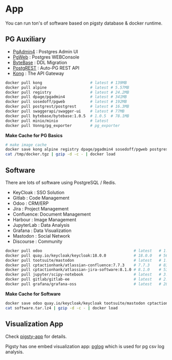 # App

You can run ton's of software based on pigsty database & docker runtime.


## PG Auxiliary

* [PgAdmin4](pgadmin/) : Postgres Admin UI
* [PgWeb](pgweb/) : Postgres WEBConsole
* [ByteBase](bytebase/) : DDL Migration
* [PostgREST](postgrest/) : Auto-PG REST API
* [Kong](kong/) : The API Gateway


```bash
docker pull kong                     # latest # 139MB
docker pull alpine                   # latest # 5.57MB
docker pull registry                 # latest # 24.2MB
docker pull dpage/pgadmin4           # latest # 341MB
docker pull sosedoff/pgweb           # latest # 192MB
docker pull postgrest/postgrest      # latest # 16.3MB
docker pull swaggerapi/swagger-ui    # latest # 77MB
docker pull bytebase/bytebase:1.0.5  # 1.0.5  # 78.1MB
docker pull minio/minio              # latest
docker pull Vonng/pg_exporter        # pg_exporter
```


**Make Cache for PG Basics**

```bash
# make image cache
docker save kong alpine registry dpage/pgadmin4 sosedoff/pgweb postgrest/postgrest swaggerapi/swagger-ui minio:minio bytebase/bytebase:1.0.5 | gzip -9 -c > /tmp/docker.tgz
cat /tmp/docker.tgz | gzip -d -c - | docker load  
```


## Software

There are lots of software using PostgreSQL / Redis.

* KeyCloak : SSO Solution
* Gitlab : Code Management
* Odoo : CRM/ERP
* Jira : Project Management
* Confluence: Document Management
* Harbour : Image Management
* JupyterLab : Data Analysis
* Grafana : Data Visualization
* Mastodon : Social Network
* Discourse : Community


```bash
docker pull odoo                                        # latest   # 1.49GB
docker pull quay.io/keycloak/keycloak:18.0.0            # 18.0.0   # 562MB
docker pull tootsuite/mastodon                          # latest   # 1.76GB
docker pull cptactionhank/atlassian-confluence:7.7.3    # 7.7.3    # 835MB
docker pull cptactionhank/atlassian-jira-software:8.1.0 # 8.1.0    # 531MB
docker pull jupyter/scipy-notebook                      # latest   # 3.01GB
docker pull gitlab/gitlab-ee                            # latest   # 2.69GB
docker pull grafana/grafana-oss                         # latest   # 286MB
```

**Make Cache for Software**

```bash
docker save odoo quay.io/keycloak/keycloak tootsuite/mastodon cptactionhank/atlassian-confluence cptactionhank/atlassian-jira-software jupyter/scipy-notebook gitlab/gitlab-ee grafana/grafana-oss | gzip -c - > software.tar.lz4
cat software.tar.lz4 | gzip -d -c - | docker load  
```




## Visualization App

Check [pigsty-app](https://github.com/Vonng/pigsty-app) for details.

Pigsty has one embed visualization app: [pglog](http://demo.pigsty.cc/d/pglog-overview) which is used for pg csv log analysis.

